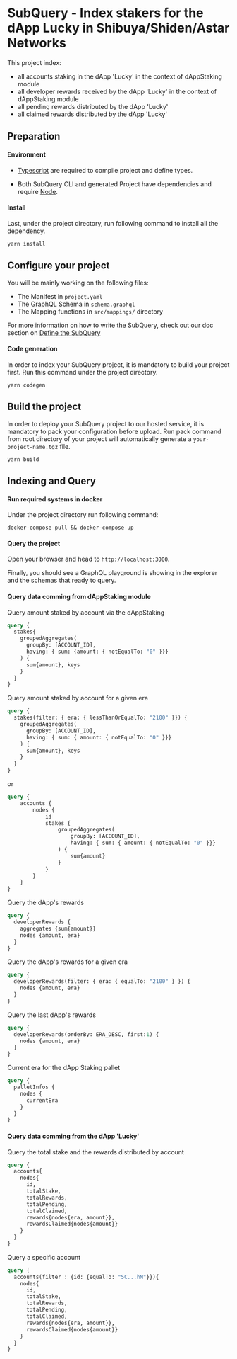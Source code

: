 # SubQuery - Index stakers for the dApp Lucky in Shibuya/Shiden/Astar Networks

This project index: 
- all accounts staking in the dApp 'Lucky' in the context of dAppStaking module
- all developer rewards received by the dApp 'Lucky' in the context of dAppStaking module
- all pending rewards distributed by the dApp 'Lucky' 
- all claimed rewards distributed by the dApp 'Lucky' 

## Preparation

#### Environment

- [Typescript](https://www.typescriptlang.org/) are required to compile project and define types.

- Both SubQuery CLI and generated Project have dependencies and require [Node](https://nodejs.org/en/).

#### Install 

Last, under the project directory, run following command to install all the dependency.

```
yarn install
```

## Configure your project

You will be mainly working on the following files:

- The Manifest in `project.yaml`
- The GraphQL Schema in `schema.graphql`
- The Mapping functions in `src/mappings/` directory

For more information on how to write the SubQuery,
check out our doc section on [Define the SubQuery](https://doc.subquery.network/define_a_subquery.html)

#### Code generation

In order to index your SubQuery project, it is mandatory to build your project first.
Run this command under the project directory.

```
yarn codegen
```

## Build the project

In order to deploy your SubQuery project to our hosted service, it is mandatory to pack your configuration before upload.
Run pack command from root directory of your project will automatically generate a `your-project-name.tgz` file.

```
yarn build
```

## Indexing and Query

#### Run required systems in docker

Under the project directory run following command:

```
docker-compose pull && docker-compose up
```

#### Query the project

Open your browser and head to `http://localhost:3000`.

Finally, you should see a GraphQL playground is showing in the explorer and the schemas that ready to query.


#### Query data comming from dAppStaking module

Query amount staked by account via the dAppStaking
```graphql
query {
  stakes{
    groupedAggregates(
      groupBy: [ACCOUNT_ID], 
      having: { sum: {amount: { notEqualTo: "0" }}}
    ) {
      sum{amount}, keys
    }
  }
}
```

Query amount staked by account for a given era
```graphql
query {
  stakes(filter: { era: { lessThanOrEqualTo: "2100" }}) {
    groupedAggregates(
      groupBy: [ACCOUNT_ID], 
      having: { sum: { amount: { notEqualTo: "0" }}}
    ) {
      sum{amount}, keys
    }
  }
}
```
or 
```graphql
query {
    accounts {
        nodes {
            id
            stakes {        
                groupedAggregates(
                    groupBy: [ACCOUNT_ID], 
                    having: { sum: { amount: { notEqualTo: "0" }}}
                ) {     
      		        sum{amount}
      	        }
            }
  	    }
    }   
}
```

Query the dApp's rewards
```graphql
query {
  developerRewards {
    aggregates {sum{amount}}
    nodes {amount, era}
  }
}
```

Query the dApp's rewards for a given era
```graphql
query {
  developerRewards(filter: { era: { equalTo: "2100" } }) {
    nodes {amount, era}
  }
}
```

Query the last dApp's rewards
```graphql
query {
  developerRewards(orderBy: ERA_DESC, first:1) {
    nodes {amount, era}
  }
}
```

Current era for the dApp Staking pallet
```graphql
query {
  palletInfos {
    nodes {
      currentEra
    }
  }
}
```

#### Query data comming from the dApp 'Lucky'  

Query the total stake and the rewards distributed by account
```graphql
query {  
  accounts{
    nodes{
      id, 
      totalStake, 
      totalRewards, 
      totalPending, 
      totalClaimed,
      rewards{nodes{era, amount}},
      rewardsClaimed{nodes{amount}}
    }    
  }
}
```



Query a specific account
```graphql
query {  
  accounts(filter : {id: {equalTo: "5C...hM"}}){
    nodes{
      id,
      totalStake, 
      totalRewards, 
      totalPending, 
      totalClaimed,
      rewards{nodes{era, amount}},
      rewardsClaimed{nodes{amount}}
    }  
  } 
}
```